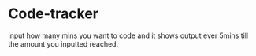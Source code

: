 # Code-tracker
input how many mins you want to code and it shows output ever 5mins till the amount you inputted reached.
